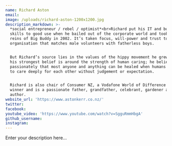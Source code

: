 ```yaml
---
name: Richard Aston
email:
image: /uploads/richard-aston-1200x1200.jpg
description_markdown: >-
  *social entrepreneur / rebel / optimist*<br>Richard put his IT and business
  skills to good use when he bailed out of the corporate world and took over the
  reins of Big Buddy in 2002. It’s taken focus, will-power and trust to grow an
  organisation that matches male volunteers with fatherless boys.


  But Richard’s source lies in the values of the hippy movement he grew out of -
  his strongest belief is around the strength of human caring; he believes
  passionately that most anyone and anything can be healed when humans step up
  to care deeply for each other without judgement or expectation.


  Richard is also chair of Consumer NZ, a Vodafone World of Difference award
  winner and is a passionate father, grandfather, celebrant, gardener and
  author.
website_url: 'https://www.astonkerr.co.nz/'
twitter:
facebook:
youtube_video: 'https://www.youtube.com/watch?v=SgguRmmHbgA'
github_username:
instagram:
---
```


Enter your description here...

